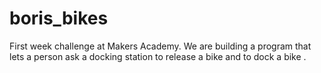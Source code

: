# boris_bikes
First week challenge at Makers Academy. We are building a program that lets a person ask a docking station to release a bike and to dock a bike .
